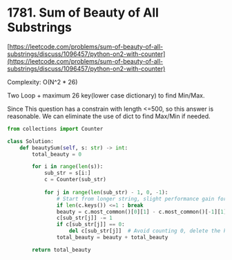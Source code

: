 # 1781. Sum of Beauty of All Substrings

[https://leetcode.com/problems/sum-of-beauty-of-all-substrings/discuss/1096457/python-on2-with-counter](https://leetcode.com/problems/sum-of-beauty-of-all-substrings/discuss/1096457/python-on2-with-counter)



Complexity: O\(N^2 \* 26\)

  
Two Loop + maximum 26 key\(lower case dictionary\) to find Min/Max.

Since This question has a constrain with length &lt;=500, so this answer is reasonable. We can eliminate the use of dict to find Max/Min if needed.  


```python
from collections import Counter

class Solution:
    def beautySum(self, s: str) -> int:
        total_beauty = 0

        for i in range(len(s)):
            sub_str = s[i:]
            c = Counter(sub_str)
			
            for j in range(len(sub_str) - 1, 0, -1):
                # Start from longer string, slight performance gain for long repeating string
                if len(c.keys()) <=1 : break
                beauty = c.most_common()[0][1] - c.most_common()[-1][1]
                c[sub_str[j]] -= 1
                if c[sub_str[j]] == 0:
                    del c[sub_str[j]]  # Avoid counting 0, delete the key
                total_beauty = beauty + total_beauty

        return total_beauty
```


